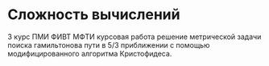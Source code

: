 # Сложность вычислений
3 курс ПМИ ФИВТ МФТИ
курсовая работа
решение метрической задачи поиска гамильтонова пути в  5/3 приближении с помощью модифицированного алгоритма Кристофидеса.
